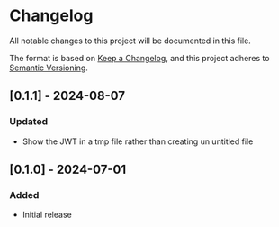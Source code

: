 # Changelog

All notable changes to this project will be documented in this file.

The format is based on [Keep a Changelog](https://keepachangelog.com/en/1.1.0/),
and this project adheres to [Semantic Versioning](https://semver.org/spec/v2.0.0.html).

## [0.1.1] - 2024-08-07

### Updated

- Show the JWT in a tmp file rather than creating un untitled file

## [0.1.0] - 2024-07-01

### Added

- Initial release
